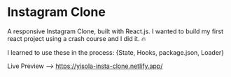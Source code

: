 # Instagram Clone
A responsive Instagram Clone, built with React.js.
I wanted to build my first react project using a crash course and I did it. :fire: 

I learned to use these in the process:
{State, Hooks, package.json, Loader}

Live Preview --> https://yisola-insta-clone.netlify.app/

